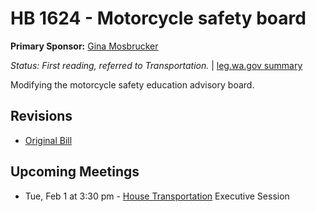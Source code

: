 # HB 1624 - Motorcycle safety board
**Primary Sponsor:** [Gina Mosbrucker](/person/leg/gina.mosbrucker.md)

*Status: First reading, referred to Transportation.* | [leg.wa.gov summary](https://app.leg.wa.gov/billsummary?BillNumber=1624&Year=2021)

Modifying the motorcycle safety education advisory board.

## Revisions
* [Original Bill](1/)

## Upcoming Meetings
* Tue, Feb 1 at 3:30 pm - [House Transportation](/house/2021-22/TR/) Executive Session